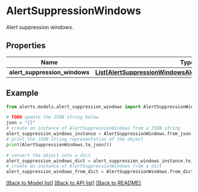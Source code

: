 # AlertSuppressionWindows

Alert suppression windows.

## Properties

Name | Type | Description | Notes
------------ | ------------- | ------------- | -------------
**alert_suppression_windows** | [**List[AlertSuppressionWindowsAlertSuppressionWindowsInner]**](AlertSuppressionWindowsAlertSuppressionWindowsInner.md) |  | [optional] 

## Example

```python
from alerts.models.alert_suppression_windows import AlertSuppressionWindows

# TODO update the JSON string below
json = "{}"
# create an instance of AlertSuppressionWindows from a JSON string
alert_suppression_windows_instance = AlertSuppressionWindows.from_json(json)
# print the JSON string representation of the object
print(AlertSuppressionWindows.to_json())

# convert the object into a dict
alert_suppression_windows_dict = alert_suppression_windows_instance.to_dict()
# create an instance of AlertSuppressionWindows from a dict
alert_suppression_windows_from_dict = AlertSuppressionWindows.from_dict(alert_suppression_windows_dict)
```
[[Back to Model list]](../README.md#documentation-for-models) [[Back to API list]](../README.md#documentation-for-api-endpoints) [[Back to README]](../README.md)


